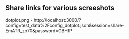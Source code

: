 ## Share links for various screeshots

dotplot.png - http://localhost:3000/?config=test_data%2Fconfig_dotplot.json&session=share-EmATR_zo70&password=GBHfP
